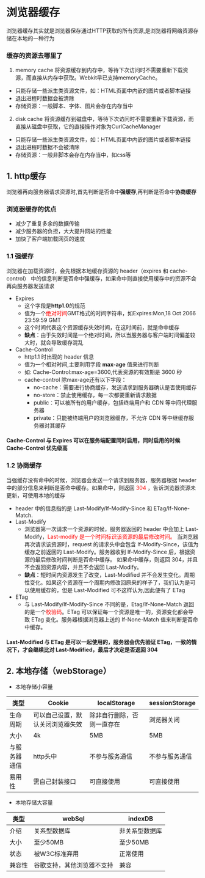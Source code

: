 # 浏览器缓存
浏览器缓存其实就是浏览器保存通过HTTP获取的所有资源,是浏览器将网络资源存储在本地的一种行为
### 缓存的资源去哪里了
  1. memory cache 将资源缓存到内存中，等待下次访问时不需要重新下载资源，而直接从内存中获取。Webkit早已支持memoryCache。
  + 只能存储一些派生类资源文件，如：HTML页面中内嵌的图片或者脚本链接
  + 退出进程时数据会被清除
  + 存储资源：一般脚本、字体、图片会存在内存当中
  2. disk cache 将资源缓存到磁盘中，等待下次访问时不需要重新下载资源，而直接从磁盘中获取，它的直接操作对象为CurlCacheManager
  + 只能存储一些派生类资源文件，如：HTML页面中内嵌的图片或者脚本链接
  + 退出进程时数据不会被清除
  + 存储资源：一般非脚本会存在内存当中，如css等

## 1. http缓存
浏览器再向服务器请求资源时,首先判断是否命中**强缓存**,再判断是否命中**协商缓存**
### 浏览器缓存的优点
* 减少了重复多余的数据传输
* 减少服务器的负担，大大提升网站的性能
* 加快了客户端加载网页的速度
### 1.1 强缓存
浏览器在加载资源时，会先根据本地缓存资源的 header（expires 和 cache-control） 中的信息判断是否命中强缓存，如果命中则直接使用缓存中的资源不会再向服务器发送请求
* Expires
  + 这个字段是**http1.0**的规范
  + 值为一个<font color="red">绝对时间</font>GMT格式的时间字符串，如Expires:Mon,18 Oct 2066 23:59:59 GMT
  + 这个时间代表这个资源缓存失效时间，在这时间前，就是命中缓存
  + **缺点**：由于失效时间是一个绝对时间，所以当服务器与客户端时间偏差较大时，就会导致缓存混乱
* Cache-Control
  + http1.1 时出现的 header 信息
  + 值为一个相对时间,主要利用字段 **max-age** 值来进行判断
  + 如: Cache-Control:max-age=3600,代表资源的有效期是 3600 秒
  + cache-control 除max-age还有以下字段：
    - no-cache：需要进行协商缓存，发送请求到服务器确认是否使用缓存
    - no-store：禁止使用缓存，每一次都要重新请求数据
    - public：可以被所有的用户缓存，包括终端用户和 CDN 等中间代理服务器
    - private：只能被终端用户的浏览器缓存，不允许 CDN 等中继缓存服务器对其缓存
#### Cache-Control 与 Expires 可以在服务端配置同时启用，同时启用的时候 Cache-Control 优先级高

### 1.2 协商缓存
当强缓存没有命中的时候，浏览器会发送一个请求到服务器，服务器根据 header 中的部分信息来判断是否命中缓存。如果命中，则返回 <font color="red">304</font> ，告诉浏览器资源未更新，可使用本地的缓存
* header 中的信息指的是 Last-Modify/If-Modify-Since 和 ETag/If-None-Match.
* Last-Modify
  + 浏览器第一次请求一个资源的时候，服务器返回的 header 中会加上 Last-Modify，<font color="red">Last-modify 是一个时间标识该资源的最后修改时间。</font> 当浏览器再次请求该资源时，request 的请求头中会包含 If-Modify-Since，该值为缓存之前返回的 Last-Modify。服务器收到 If-Modify-Since 后，根据资源的最后修改时间判断是否命中缓存。 如果命中缓存，则返回 304，并且不会返回资源内容，并且不会返回 Last-Modify。
  + **缺点**：短时间内资源发生了改变，Last-Modified 并不会发生变化。周期性变化。如果这个资源在一个周期内修改回原来的样子了，我们认为是可以使用缓存的，但是 Last-Modified 可不这样认为,因此便有了 ETag
* ETag
  + 与 Last-Modify/If-Modify-Since 不同的是，Etag/If-None-Match 返回的是一个<font color="red">校验码</font>。ETag 可以保证每一个资源是唯一的，资源变化都会导致 ETag 变化。服务器根据浏览器上送的 If-None-Match 值来判断是否命中缓存。
#### Last-Modified 与 ETag 是可以一起使用的，服务器会优先验证 ETag，一致的情况下，才会继续比对 Last-Modified，最后才决定是否返回 304

## 2. 本地存储（webStorage）
* 本地存储小容量

| 类型 | Cookie | localStorage | sessionStorage |
| --- | --- | --- | --- |
| 生命周期 | 可以自己设置，默认关闭浏览器失效 | 除非自行删除，否则一直存在 | 浏览器关闭	|
| 大小 | 4k | 5MB |	5MB |
| 与服务器通信 | http头中 | 不参与服务通信 | 不参与服务通信 |
| 易用性 | 需自己封装接口 | 可直接使用 | 可直接使用 |

* 本地存储大容量

| 类型 | webSql | indexDB |
| --- | --- | --- |
| 介绍 | 关系型数据库 | 非关系型数据库 |
| 大小 | 至少50MB | 至少50MB |
| 状态 | 被W3C标准弃用 | 正常使用 |
| 兼容性 | 谷歌支持，其他浏览器不支持 | 兼容 |